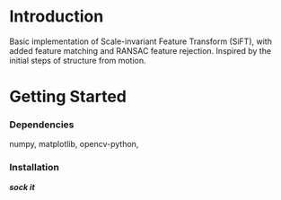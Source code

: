 # Introduction 
Basic implementation of Scale-invariant Feature Transform (SiFT), with added feature matching and RANSAC feature rejection.
Inspired by the initial steps of structure from motion. 

# Getting Started

### Dependencies
numpy, matplotlib, opencv-python, 


### Installation
***sock it***
